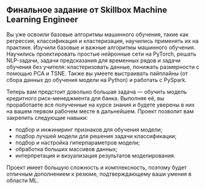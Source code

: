 ## Финальное задание от Skillbox Machine Learning Engineer

Вы уже освоили базовые алгоритмы машинного обучения, такие как регрессия, классификация и кластеризация, научились применять их на практике. Изучили базовые и важные алгоритмы машинного обучения. Научились проектировать простые нейронные сети на PyTorch, решать NLP-задачи, задачи предсказания для временных рядов и задачи обучения без учителя: кластеризовать данные, понижать размерности с помощью PCA и TSNE. Также вы умеете выстраивать пайплайны (от сбора данных до обучения модели на Python) и работать с PySpark.

Теперь вам предстоит довольно большая задача — обучить модель кредитного риск-менеджмента для банка. Выполняя её, вы проработаете все полученные на курсе знания и будете уверены в них на вашем первом рабочем месте в дальнейшем. Проект позволит вам закрепить следующие навыки:

- подбор и инжиниринг признаков для обучения модели;
- подбор лучшей модели для решения задачи классификации;
- подбор и настройка гиперпараметров модели;
- обработка больших массивов данных;
- интерпретация и визуализация результатов моделирования. 

Проект имеет большую сложность и комплексность, поэтому будет отличным дополнением к резюме, подтверждающему ваши умения в области ML. 
